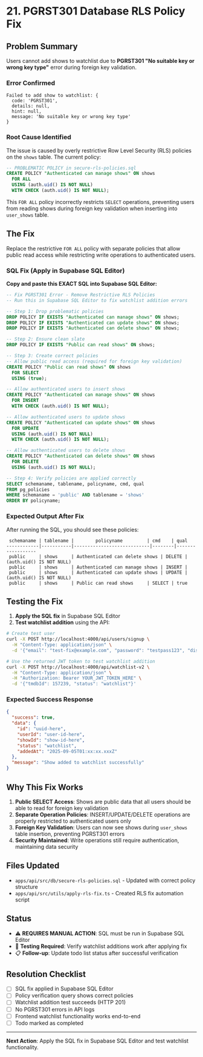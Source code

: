 # 21. PGRST301 Database RLS Policy Fix

## Problem Summary

Users cannot add shows to watchlist due to **PGRST301 "No suitable key or wrong key type"** error during foreign key validation.

### Error Confirmed
```
Failed to add show to watchlist: {
  code: 'PGRST301',
  details: null,
  hint: null,
  message: 'No suitable key or wrong key type'
}
```

### Root Cause Identified
The issue is caused by overly restrictive Row Level Security (RLS) policies on the `shows` table. The current policy:

```sql
-- PROBLEMATIC POLICY in secure-rls-policies.sql
CREATE POLICY "Authenticated can manage shows" ON shows
  FOR ALL 
  USING (auth.uid() IS NOT NULL)
  WITH CHECK (auth.uid() IS NOT NULL);
```

This `FOR ALL` policy incorrectly restricts `SELECT` operations, preventing users from reading shows during foreign key validation when inserting into `user_shows` table.

## The Fix

Replace the restrictive `FOR ALL` policy with separate policies that allow public read access while restricting write operations to authenticated users.

### SQL Fix (Apply in Supabase SQL Editor)

**Copy and paste this EXACT SQL into Supabase SQL Editor:**

```sql
-- Fix PGRST301 Error - Remove Restrictive RLS Policies
-- Run this in Supabase SQL Editor to fix watchlist addition errors

-- Step 1: Drop problematic policies
DROP POLICY IF EXISTS "Authenticated can manage shows" ON shows;
DROP POLICY IF EXISTS "Authenticated can update shows" ON shows;
DROP POLICY IF EXISTS "Authenticated can delete shows" ON shows;

-- Step 2: Ensure clean slate
DROP POLICY IF EXISTS "Public can read shows" ON shows;

-- Step 3: Create correct policies
-- Allow public read access (required for foreign key validation)
CREATE POLICY "Public can read shows" ON shows
  FOR SELECT 
  USING (true);

-- Allow authenticated users to insert shows
CREATE POLICY "Authenticated can manage shows" ON shows
  FOR INSERT 
  WITH CHECK (auth.uid() IS NOT NULL);

-- Allow authenticated users to update shows
CREATE POLICY "Authenticated can update shows" ON shows
  FOR UPDATE 
  USING (auth.uid() IS NOT NULL)
  WITH CHECK (auth.uid() IS NOT NULL);

-- Allow authenticated users to delete shows
CREATE POLICY "Authenticated can delete shows" ON shows
  FOR DELETE 
  USING (auth.uid() IS NOT NULL);

-- Step 4: Verify policies are applied correctly
SELECT schemaname, tablename, policyname, cmd, qual
FROM pg_policies 
WHERE schemaname = 'public' AND tablename = 'shows'
ORDER BY policyname;
```

### Expected Output After Fix
After running the SQL, you should see these policies:

```
 schemaname | tablename |        policyname         | cmd    | qual
------------|-----------|----------------------------|--------|------------------
 public     | shows     | Authenticated can delete shows | DELETE | (auth.uid() IS NOT NULL)
 public     | shows     | Authenticated can manage shows | INSERT | 
 public     | shows     | Authenticated can update shows | UPDATE | (auth.uid() IS NOT NULL)
 public     | shows     | Public can read shows     | SELECT | true
```

## Testing the Fix

1. **Apply the SQL fix** in Supabase SQL Editor
2. **Test watchlist addition** using the API:

```bash
# Create test user
curl -X POST http://localhost:4000/api/users/signup \
  -H "Content-Type: application/json" \
  -d '{"email": "test-fix@example.com", "password": "testpass123", "displayName": "Fix Test", "countryCode": "US"}'

# Use the returned JWT token to test watchlist addition
curl -X POST http://localhost:4000/api/watchlist-v2 \
  -H "Content-Type: application/json" \
  -H "Authorization: Bearer YOUR_JWT_TOKEN_HERE" \
  -d '{"tmdbId": 157239, "status": "watchlist"}'
```

### Expected Success Response
```json
{
  "success": true,
  "data": {
    "id": "uuid-here",
    "userId": "user-id-here", 
    "showId": "show-id-here",
    "status": "watchlist",
    "addedAt": "2025-09-05T01:xx:xx.xxxZ"
  },
  "message": "Show added to watchlist successfully"
}
```

## Why This Fix Works

1. **Public SELECT Access**: Shows are public data that all users should be able to read for foreign key validation
2. **Separate Operation Policies**: INSERT/UPDATE/DELETE operations are properly restricted to authenticated users only
3. **Foreign Key Validation**: Users can now see shows during `user_shows` table insertion, preventing PGRST301 errors
4. **Security Maintained**: Write operations still require authentication, maintaining data security

## Files Updated

- `apps/api/src/db/secure-rls-policies.sql` - Updated with correct policy structure
- `apps/api/src/utils/apply-rls-fix.ts` - Created RLS fix automation script

## Status

- ⚠️  **REQUIRES MANUAL ACTION**: SQL must be run in Supabase SQL Editor
- 🔄  **Testing Required**: Verify watchlist additions work after applying fix
- 📋  **Follow-up**: Update todo list status after successful verification

## Resolution Checklist

- [ ] SQL fix applied in Supabase SQL Editor
- [ ] Policy verification query shows correct policies
- [ ] Watchlist addition test succeeds (HTTP 201)
- [ ] No PGRST301 errors in API logs
- [ ] Frontend watchlist functionality works end-to-end
- [ ] Todo marked as completed

---

**Next Action**: Apply the SQL fix in Supabase SQL Editor and test watchlist functionality.